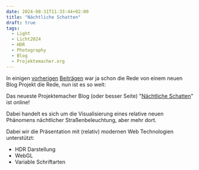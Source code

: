 ```yaml
---
date: 2024-08-31T11:33:44+02:00
title: "Nächtliche Schatten"
draft: true
tags:
  - Light
  - Licht2024
  - HDR
  - Photography
  - Blog
  - Projektemacher.org
---
```


In einigen [vorherigen](/post/hdr-awesome-list/) [Beiträgen](/post/ultrahdr/) war ja schon die Rede von einem neuen Blog Projekt die Rede, nun ist es so weit:
<!--more-->

Das neueste Projektemacher Blog (oder besser Seite) "[Nächtliche Schatten](https://schatten.yaapb.projektemacher.org/)" ist online!

Dabei handelt es sich um die Visualisierung eines relative neuen Phänomens nächtlicher Straßenbeleuchtung, aber mehr dort.

Dabei wir die Präsentation mit (relativ) modernen Web Technologien unterstützt:
* HDR Darstellung
* WebGL
* Variable Schriftarten
